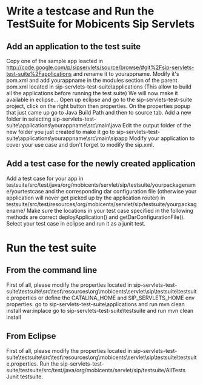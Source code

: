 # Write a testcase and Run the TestSuite for Mobicents Sip Servlets #

## Add an application to the test suite ##

Copy one of the sample app loacted in http://code.google.com/p/sipservlets/source/browse/#git%2Fsip-servlets-test-suite%2Fapplications and rename it to yourappname.
Modify it's pom.xml and add yourappname in the modules section of the parent pom.xml located in sip-servlets-test-suite\applications (This allow to build all the applications before running the test suite)
We will now make it available in eclipse...
Open up eclipse and go to the sip-servlets-test-suite project, click on the right button then properties.
On the properties popup that just came up go to Java Build Path and then to source tab.
Add a new folder in selecting sip-servlets-test-suite\applications\yourappname\src\main\java
Edit the output folder of the new folder you just created to make it go to sip-servlets-test-suite\applications\yourappname\src\main\sipapp
Modify your application to cover your use case and don't forget to modify the sip.xml.

## Add a test case for the newly created application ##

Add a test case for your app in testsuite/src/test/java/org/mobicents/servlet/sip/testsuite/yourpackagename/yourtestcase and the corresponding dar configuration file (otherwise your application will never get picked up by the application router) in testsuite/src/test/resources/org/mobicents/servlet/sip/testsuite/yourpackagename/ Make sure the locations in your test case specified in the following methods are correct deployApplication() and getDarConfigurationFile(). Select your test case in eclipse and run it as a junit test.

# Run the test suite #

## From the command line ##

First of all, please modify the properties located in sip-servlets-test-suite\testsuite\src\test\resources\org\mobicents\servlet\sip\testsuite\testsuite.properties or define the CATALINA\_HOME and SIP\_SERVLETS\_HOME env properties.
go to sip-servlets-test-suite\applications and run mvn clean install war:inplace go to sip-servlets-test-suite\testsuite and run mvn clean install

## From Eclipse ##

First of all, please modify the properties located in sip-servlets-test-suite\testsuite\src\test\resources\org\mobicents\servlet\sip\testsuite\testsuite.properties.
Run the sip-servlets-test-suite/testsuite/src/test/java/org/mobicents/servlet/sip/testsuite/AllTests Junit testsuite.